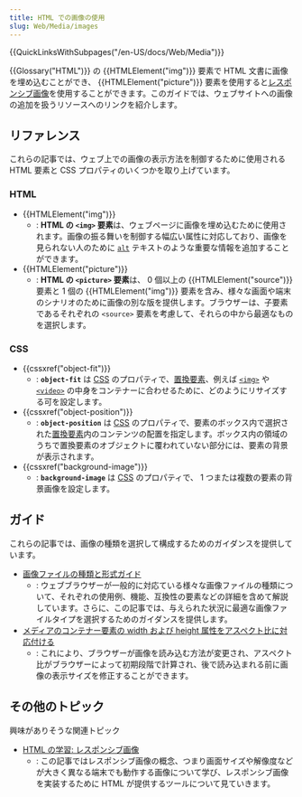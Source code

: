 ```yaml
---
title: HTML での画像の使用
slug: Web/Media/images
---
```


{{QuickLinksWithSubpages("/en-US/docs/Web/Media")}}

{{Glossary("HTML")}} の {{HTMLElement("img")}} 要素で HTML 文書に画像を埋め込むことができ、 {{HTMLElement("picture")}} 要素を使用すると[レスポンシブ画像](/ja/docs/Learn/HTML/Multimedia_and_embedding/Responsive_images)を使用することができます。このガイドでは、ウェブサイトへの画像の追加を扱うリソースへのリンクを紹介します。

## リファレンス

これらの記事では、ウェブ上での画像の表示方法を制御するために使用される HTML 要素と CSS プロパティのいくつかを取り上げています。

### HTML

- {{HTMLElement("img")}}
  - : **HTML の `<img>` 要素**は、ウェブページに画像を埋め込むために使用されます。画像の振る舞いを制御する幅広い属性に対応しており、画像を見られない人のために [`alt`](/ja/docs/Web/HTML/Element/img#alt) テキストのような重要な情報を追加することができます。
- {{HTMLElement("picture")}}
  - : **HTML の `<picture>` 要素**は、 0 個以上の {{HTMLElement("source")}} 要素と 1 個の {{HTMLElement("img")}} 要素を含み、様々な画面や端末のシナリオのために画像の別な版を提供します。ブラウザーは、子要素であるそれぞれの `<source>` 要素を考慮して、それらの中から最適なものを選択します。

### CSS

- {{cssxref("object-fit")}}
  - : **`object-fit`** は [CSS](/ja/docs/Web/CSS) のプロパティで、[置換要素](/ja/docs/Web/CSS/Replaced_element)、例えば [`<img>`](/ja/docs/Web/HTML/Element/img) や [`<video>`](/ja/docs/Web/HTML/Element/video) の中身をコンテナーに合わせるために、どのようにリサイズする可を設定します。
- {{cssxref("object-position")}}
  - : **`object-position`** は [CSS](/ja/docs/Web/CSS) のプロパティで、要素のボックス内で選択された[置換要素](/ja/docs/Web/CSS/Replaced_element)内のコンテンツの配置を指定します。ボックス内の領域のうちで置換要素のオブジェクトに覆われていない部分には、要素の背景が表示されます。
- {{cssxref("background-image")}}
  - : **`background-image`** は [CSS](/ja/docs/Web/CSS) のプロパティで、 1 つまたは複数の要素の背景画像を設定します。

## ガイド

これらの記事では、画像の種類を選択して構成するためのガイダンスを提供しています。

- [画像ファイルの種類と形式ガイド](/ja/docs/Web/Media/Formats/Image_types)
  - : ウェブブラウザーが一般的に対応ている様々な画像ファイルの種類について、それぞれの使用例、機能、互換性の要素などの詳細を含めて解説しています。さらに、この記事では、与えられた状況に最適な画像ファイルタイプを選択するためのガイダンスを提供します。
- [メディアのコンテナー要素の width および height 属性をアスペクト比に対応付ける](/ja/docs/Web/Media/images/aspect_ratio_mapping)
  - : これにより、ブラウザーが画像を読み込む方法が変更され、アスペクト比がブラウザーによって初期段階で計算され、後で読み込まれる前に画像の表示サイズを修正することができます。

## その他のトピック

興味がありそうな関連トピック

- [HTML の学習: レスポンシブ画像](/ja/docs/Learn/HTML/Multimedia_and_embedding/Responsive_images)
  - : この記事ではレスポンシブ画像の概念、つまり画面サイズや解像度などが大きく異なる端末でも動作する画像について学び、レスポンシブ画像を実装するために HTML が提供するツールについて見ていきます。
